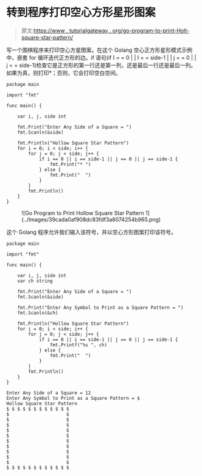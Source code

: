 # 转到程序打印空心方形星形图案

> 原文:[https://www . tutorialgateway . org/go-program-to-print-Holt-square-star-pattern/](https://www.tutorialgateway.org/go-program-to-print-hollow-square-star-pattern/)

写一个围棋程序来打印空心方星图案。在这个 Golang 空心正方形星形模式示例中，嵌套 for 循环迭代正方形的边。if 语句(if I = = 0 | | I = = side-1 | | j = = 0 | | j = = side-1)检查它是正方形的第一行还是第一列，还是最后一行还是最后一列。如果为真，则打印*；否则，它会打印空白空间。

```
package main

import "fmt"

func main() {

    var i, j, side int

    fmt.Print("Enter Any Side of a Square = ")
    fmt.Scanln(&side)

    fmt.Println("Hollow Square Star Pattern")
    for i = 0; i < side; i++ {
        for j = 0; j < side; j++ {
            if i == 0 || i == side-1 || j == 0 || j == side-1 {
                fmt.Print("* ")
            } else {
                fmt.Print("  ")
            }
        }
        fmt.Println()
    }
}
```

<figure class="wp-block-image size-large">![Go Program to Print Hollow Square Star Pattern 1](../Images/39cada0af908dc83fdf3a8074254b965.png)</figure>

这个 Golang 程序允许我们输入该符号，并以空心方形图案打印该符号。

```
package main

import "fmt"

func main() {

    var i, j, side int
    var ch string

    fmt.Print("Enter Any Side of a Square = ")
    fmt.Scanln(&side)

    fmt.Print("Enter Any Symbol to Print as a Square Pattern = ")
    fmt.Scanln(&ch)

    fmt.Println("Hollow Square Star Pattern")
    for i = 0; i < side; i++ {
        for j = 0; j < side; j++ {
            if i == 0 || i == side-1 || j == 0 || j == side-1 {
                fmt.Printf("%s ", ch)
            } else {
                fmt.Print("  ")
            }
        }
        fmt.Println()
    }
}
```

```
Enter Any Side of a Square = 12
Enter Any Symbol to Print as a Square Pattern = $
Hollow Square Star Pattern
$ $ $ $ $ $ $ $ $ $ $ $ 
$                     $ 
$                     $ 
$                     $ 
$                     $ 
$                     $ 
$                     $ 
$                     $ 
$                     $ 
$                     $ 
$                     $ 
$ $ $ $ $ $ $ $ $ $ $ $
```